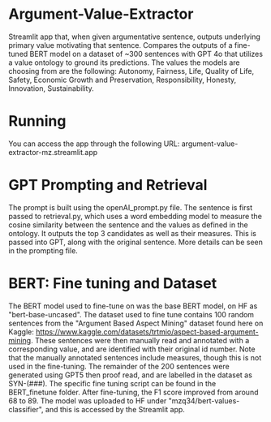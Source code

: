 # Argument-Value-Extractor
Streamlit app that, when given argumentative sentence, outputs underlying primary value motivating that sentence. Compares the outputs of a fine-tuned BERT model on a dataset of ~300 sentences with GPT 4o that utilizes a value ontology to ground its predictions. The values the models are choosing from are the following: Autonomy, Fairness, Life, Quality of Life, Safety, Economic Growth and Preservation, Responsibility, Honesty, Innovation, Sustainability. 

# Running
You can access the app through the following URL: argument-value-extractor-mz.streamlit.app

# GPT Prompting and Retrieval
The prompt is built using the openAI_prompt.py file. The sentence is first passed to retrieval.py, which uses a word embedding model to measure the cosine similarity between the sentence and the values as defined in the ontology. It outputs the top 3 candidates as well as their measures. This is passed into GPT, along with the original sentence. More details can be seen in the prompting file.

# BERT: Fine tuning and Dataset
The BERT model used to fine-tune on was the base BERT model, on HF as "bert-base-uncased". The dataset used to fine tune contains 100 random sentences from the "Argument Based Aspect Mining" dataset found here on Kaggle: https://www.kaggle.com/datasets/trtmio/aspect-based-argument-mining. These sentences were then manually read and annotated with a corresponding value, and are identified with their original id number. Note that the manually annotated sentences include measures, though this is not used in the fine-tuning. The remainder of the 200 sentences were generated using GPT5 then proof read, and are labelled in the dataset as SYN-(###). The specific fine tuning script can be found in the BERT_finetune folder. After fine-tuning, the F1 score improved from around 68 to 89. The model was uploaded to HF under "mzq34/bert-values-classifier", and this is accessed by the Streamlit app.

